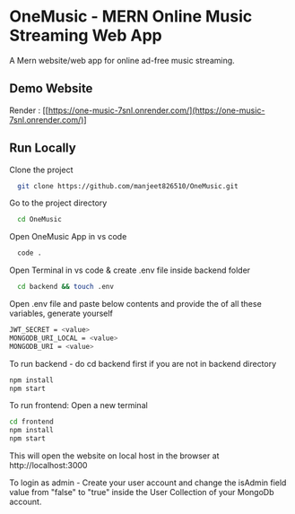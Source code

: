 
# OneMusic - MERN Online Music Streaming Web App

A Mern website/web app for online ad-free music streaming.

## Demo Website

Render : [[https://one-music-7snl.onrender.com/](https://one-music-7snl.onrender.com/)]




## Run Locally

Clone the project

```bash
  git clone https://github.com/manjeet826510/OneMusic.git
```

Go to the project directory

```bash
  cd OneMusic
```
Open OneMusic App in vs code

```bash
  code .
```
Open Terminal in vs code & create .env file inside backend folder

```bash
  cd backend && touch .env
```


Open .env file and paste below contents and provide the <value> of all these variables, generate yourself

```bash
JWT_SECRET = <value>
MONGODB_URI_LOCAL = <value>
MONGODB_URI = <value>
```

To run backend - do cd backend first if you are not in backend directory
```bash
npm install
npm start
```
To run frontend: Open a new terminal
```bash
cd frontend
npm install
npm start
```
This will open the website on local host in the browser at
 http://localhost:3000

To login as admin - 
Create your user account and change the isAdmin field value from "false" to "true" inside the User Collection of your MongoDb account.

